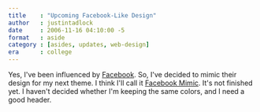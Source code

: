 ```yaml
---
title    : "Upcoming Facebook-Like Design"
author   : justintadlock
date     : 2006-11-16 04:10:00 -5
format   : aside
category : [asides, updates, web-design]
era      : college
---
```


Yes, I've been influenced by <a href="http://www.facebook.com" title="Facebook's Website (External Link)" rel="external"> Facebook</a>.  So, I've decided to mimic their design for my next theme.  I think I'll call it <a href="/skins/style.php?set=22" title="View The Facebook Mimic Design"> Facebook Mimic</a>.  It's not finished yet.  I haven't decided whether I'm keeping the same colors, and I need a good header.
